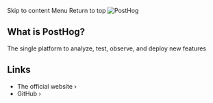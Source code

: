 Skip to content
Menu
Return to top
![PostHog](https://user-images.githubusercontent.com/65415371/205059737-c8a4f836-4889-4654-902e-f302b187b6a0.png)
## What is PostHog? ​
The single platform to analyze, test, observe, and deploy new features
## Links ​
  * The official website ›
  * GitHub ›


